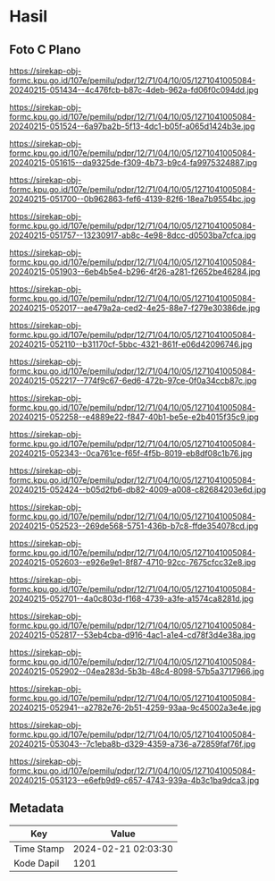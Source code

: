 # Hasil

## Foto C Plano

https://sirekap-obj-formc.kpu.go.id/107e/pemilu/pdpr/12/71/04/10/05/1271041005084-20240215-051434--4c476fcb-b87c-4deb-962a-fd06f0c094dd.jpg

https://sirekap-obj-formc.kpu.go.id/107e/pemilu/pdpr/12/71/04/10/05/1271041005084-20240215-051524--6a97ba2b-5f13-4dc1-b05f-a065d1424b3e.jpg

https://sirekap-obj-formc.kpu.go.id/107e/pemilu/pdpr/12/71/04/10/05/1271041005084-20240215-051615--da9325de-f309-4b73-b9c4-fa9975324887.jpg

https://sirekap-obj-formc.kpu.go.id/107e/pemilu/pdpr/12/71/04/10/05/1271041005084-20240215-051700--0b962863-fef6-4139-82f6-18ea7b9554bc.jpg

https://sirekap-obj-formc.kpu.go.id/107e/pemilu/pdpr/12/71/04/10/05/1271041005084-20240215-051757--13230917-ab8c-4e98-8dcc-d0503ba7cfca.jpg

https://sirekap-obj-formc.kpu.go.id/107e/pemilu/pdpr/12/71/04/10/05/1271041005084-20240215-051903--6eb4b5e4-b296-4f26-a281-f2652be46284.jpg

https://sirekap-obj-formc.kpu.go.id/107e/pemilu/pdpr/12/71/04/10/05/1271041005084-20240215-052017--ae479a2a-ced2-4e25-88e7-f279e30386de.jpg

https://sirekap-obj-formc.kpu.go.id/107e/pemilu/pdpr/12/71/04/10/05/1271041005084-20240215-052110--b31170cf-5bbc-4321-861f-e06d42096746.jpg

https://sirekap-obj-formc.kpu.go.id/107e/pemilu/pdpr/12/71/04/10/05/1271041005084-20240215-052217--774f9c67-6ed6-472b-97ce-0f0a34ccb87c.jpg

https://sirekap-obj-formc.kpu.go.id/107e/pemilu/pdpr/12/71/04/10/05/1271041005084-20240215-052258--e4889e22-f847-40b1-be5e-e2b4015f35c9.jpg

https://sirekap-obj-formc.kpu.go.id/107e/pemilu/pdpr/12/71/04/10/05/1271041005084-20240215-052343--0ca761ce-f65f-4f5b-8019-eb8df08c1b76.jpg

https://sirekap-obj-formc.kpu.go.id/107e/pemilu/pdpr/12/71/04/10/05/1271041005084-20240215-052424--b05d2fb6-db82-4009-a008-c82684203e6d.jpg

https://sirekap-obj-formc.kpu.go.id/107e/pemilu/pdpr/12/71/04/10/05/1271041005084-20240215-052523--269de568-5751-436b-b7c8-ffde354078cd.jpg

https://sirekap-obj-formc.kpu.go.id/107e/pemilu/pdpr/12/71/04/10/05/1271041005084-20240215-052603--e926e9e1-8f87-4710-92cc-7675cfcc32e8.jpg

https://sirekap-obj-formc.kpu.go.id/107e/pemilu/pdpr/12/71/04/10/05/1271041005084-20240215-052701--4a0c803d-f168-4739-a3fe-a1574ca8281d.jpg

https://sirekap-obj-formc.kpu.go.id/107e/pemilu/pdpr/12/71/04/10/05/1271041005084-20240215-052817--53eb4cba-d916-4ac1-a1e4-cd78f3d4e38a.jpg

https://sirekap-obj-formc.kpu.go.id/107e/pemilu/pdpr/12/71/04/10/05/1271041005084-20240215-052902--04ea283d-5b3b-48c4-8098-57b5a3717966.jpg

https://sirekap-obj-formc.kpu.go.id/107e/pemilu/pdpr/12/71/04/10/05/1271041005084-20240215-052941--a2782e76-2b51-4259-93aa-9c45002a3e4e.jpg

https://sirekap-obj-formc.kpu.go.id/107e/pemilu/pdpr/12/71/04/10/05/1271041005084-20240215-053043--7c1eba8b-d329-4359-a736-a72859faf76f.jpg

https://sirekap-obj-formc.kpu.go.id/107e/pemilu/pdpr/12/71/04/10/05/1271041005084-20240215-053123--e6efb9d9-c657-4743-939a-4b3c1ba9dca3.jpg


## Metadata

| Key        | Value               |
| ---------- | ------------------- |
| Time Stamp | 2024-02-21 02:03:30 |
| Kode Dapil | 1201                |



